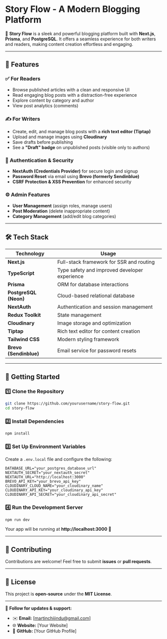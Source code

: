 # **Story Flow - A Modern Blogging Platform**

🚀 **Story Flow** is a sleek and powerful blogging platform built with **Next.js**, **Prisma**, and **PostgreSQL**. It offers a seamless experience for both writers and readers, making content creation effortless and engaging.

---

## 🌟 **Features**

### ✅ **For Readers**

- Browse published articles with a clean and responsive UI
- Read engaging blog posts with a distraction-free experience
- Explore content by category and author
- View post analytics (comments)

### ✍️ **For Writers**

- Create, edit, and manage blog posts with a **rich text editor (Tiptap)**
- Upload and manage images using **Cloudinary**
- Save drafts before publishing
- See a **"Draft" badge** on unpublished posts (visible only to authors)

### 🔐 **Authentication & Security**

- **NextAuth (Credentials Provider)** for secure login and signup
- **Password Reset** via email using **Brevo (formerly Sendinblue)**
- **CSRF Protection & XSS Prevention** for enhanced security

### ⚙️ **Admin Features**

- **User Management** (assign roles, manage users)
- **Post Moderation** (delete inappropriate content)
- **Category Management** (add/edit blog categories)

---

## 🛠 **Tech Stack**

| **Technology**         | **Usage**                                     |
| ---------------------- | --------------------------------------------- |
| **Next.js**            | Full-stack framework for SSR and routing      |
| **TypeScript**         | Type safety and improved developer experience |
| **Prisma**             | ORM for database interactions                 |
| **PostgreSQL (Neon)**  | Cloud-based relational database               |
| **NextAuth**           | Authentication and session management         |
| **Redux Toolkit**      | State management                              |
| **Cloudinary**         | Image storage and optimization                |
| **Tiptap**             | Rich text editor for content creation         |
| **Tailwind CSS**       | Modern styling framework                      |
| **Brevo (Sendinblue)** | Email service for password resets             |

---

## 🚀 **Getting Started**

### **1️⃣ Clone the Repository**

```sh
git clone https://github.com/yourusername/story-flow.git
cd story-flow
```

### **2️⃣ Install Dependencies**

```sh
npm install
```

### **3️⃣ Set Up Environment Variables**

Create a `.env.local` file and configure the following:

```env
DATABASE_URL="your_postgres_database_url"
NEXTAUTH_SECRET="your_nextauth_secret"
NEXTAUTH_URL="http://localhost:3000"
BREVO_API_KEY="your_brevo_api_key"
CLOUDINARY_CLOUD_NAME="your_cloudinary_name"
CLOUDINARY_API_KEY="your_cloudinary_api_key"
CLOUDINARY_API_SECRET="your_cloudinary_api_secret"
```

### **4️⃣ Run the Development Server**

```sh
npm run dev
```

Your app will be running at **http://localhost:3000** 🎉

---

## 📢 **Contributing**

Contributions are welcome! Feel free to submit **issues** or **pull requests**.

---

## 📄 **License**

This project is **open-source** under the **MIT License**.

---

🔗 **Follow for updates & support:**

- ✉️ **Email:** [martinchijindu@gmail.com]
- 🌐 **Website:** [Your Website]
- 🐙 **GitHub:** [Your GitHub Profile]
